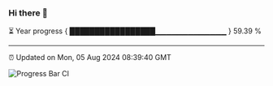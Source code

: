### Hi there 👋

⏳ Year progress { █████████████████▁▁▁▁▁▁▁▁▁▁▁▁▁ } 59.39 %

---

⏰ Updated on Mon, 05 Aug 2024 08:39:40 GMT

![Progress Bar CI](https://github.com/IshwaranRudhara/GIT-ACTION/workflows/Progress%20Bar%20CI/badge.svg)
